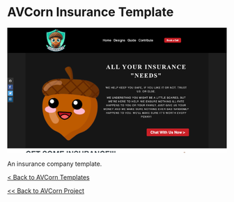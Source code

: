 # AVCorn Insurance Template

![Template Preview](assets/images/previews/preview-lg.png "Insurance Design Preview")

An insurance company template.



[< Back to AVCorn Templates](https://github.com/AVCorn/avcorn-templates)

[<< Back to AVCorn Project](https://github.com/AVCorn/avcorn)